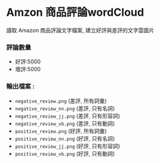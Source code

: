 # Amzon 商品評論wordCloud
讀取 Amazon 商品評論文字檔案, 建立好評與差評的文字雲圖片
### 評論數量
- 好評:5000
- 壞評:5000
### 輸出檔案 :
- `negative_review.png` (差評, 所有詞彙)
- `negative_review_nn.png` (差評, 只有名詞)
- `negative_review_jj.png` (差評, 只有形容詞)
- `negative_review_vb.png` (差評, 只有動詞)
- `positive_review.png` (好評, 所有詞彙)
- `positive_review_nn.png` (好評, 只有名詞)
- `positive_review_jj.png` (好評, 只有形容詞)
- `positive_review_vb.png` (好評, 只有動詞)
